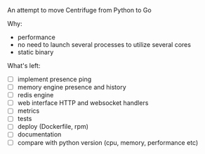 An attempt to move Centrifuge from Python to Go

Why:

* performance
* no need to launch several processes to utilize several cores
* static binary

What's left:

- [ ] implement presence ping
- [ ] memory engine presence and history
- [ ] redis engine
- [ ] web interface HTTP and websocket handlers
- [ ] metrics
- [ ] tests
- [ ] deploy (Dockerfile, rpm) 
- [ ] documentation
- [ ] compare with python version (cpu, memory, performance etc)